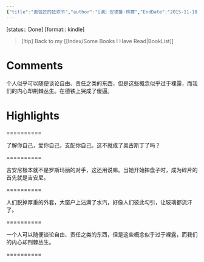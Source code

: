 ```yaml
---
{"title":"面包匠的狂欢节","author":"[澳］安德鲁·林赛","EndDate":"2015-11-18","publisher":null,"dg-publish":true,"permalink":"/BookNotes/面包匠的狂欢节/","dgPassFrontmatter":true,"noteIcon":""}
---
```


[status:: Done]
[format:: kindle]

>[!tip] Back to my [[Index/Some Books I Have Read\|BookList]]

# Comments
个人似乎可以随便谈论自由、责任之类的东西，但是这些概念似乎过于裸露，而我们的内心却荆棘丛生。在德铁上哭成了傻逼。

# Highlights

==========

了解你自己，爱你自己，支配你自己。这不就成了奥古斯丁了吗？

==========

吉安尼根本就不是罗斯玛丽的对手，这还用说嘛。当她开始摔盘子时，成为碎片的首先就是吉安尼。

==========

人们脱掉厚重的外套，大窗户上沾满了水汽，好像人们彼此勾引，让玻璃都流汗了。

==========


一个人可以随便谈论自由、责任之类的东西，但是这些概念似乎过于裸露，而我们的内心却荆棘丛生。

==========